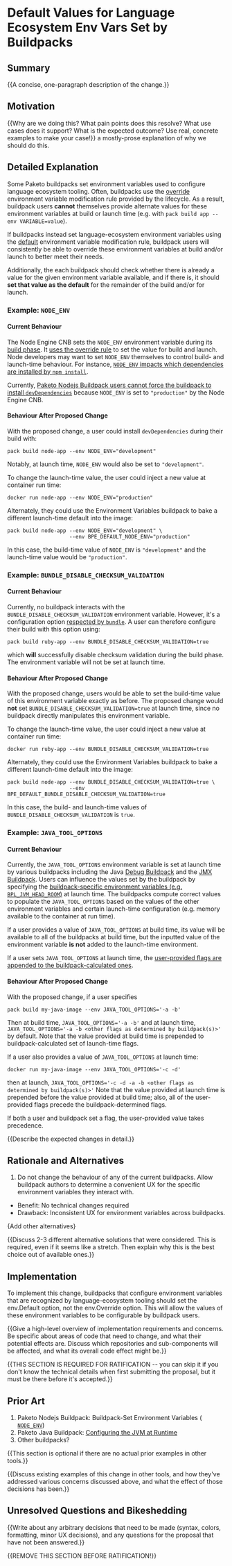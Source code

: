 # Default Values for Language Ecosystem Env Vars Set by Buildpacks

## Summary

{{A concise, one-paragraph description of the change.}}

## Motivation

{{Why are we doing this? What pain points does this resolve? What use cases
does it support? What is the expected outcome? Use real, concrete examples to
make your case!}}
a mostly-prose explanation of why we should do this.

## Detailed Explanation

Some Paketo buildpacks set environment variables used to configure language
ecosystem tooling. Often, buildpacks use the
[override](https://github.com/buildpacks/spec/blob/main/buildpack.md#override)
environment variable modification rule provided by the lifecycle. As a result,
buildpack users **cannot** themselves provide alternate values for these
environment variables at build or launch time (e.g. with `pack build app --env
VARIABLE=value`).


If buildpacks instead set language-ecosystem environment variables using the
[default](https://github.com/buildpacks/spec/blob/main/buildpack.md#default)
environment variable modification rule, buildpack users will consistently be
able to override these environment variables at build and/or launch to better
meet their needs.

Additionally, the each buildpack should check whether there is already a value
for the given environment variable available, and if there is, it should **set
that value as the default** for the remainder of the build and/or for launch.

### Example: `NODE_ENV`
#### Current Behaviour
The Node Engine CNB sets the `NODE_ENV`  environment variable during its [build
phase](https://github.com/paketo-buildpacks/node-engine/blob/b8169c8ed58a468e28c0ebafea7cfa528e8a3e69/build.go#L110).
It [uses the override
rule](https://github.com/paketo-buildpacks/node-engine/blob/b8169c8ed58a468e28c0ebafea7cfa528e8a3e69/environment.go#L35)
to set the value for build and launch. Node developers may want to set
`NODE_ENV` themselves to control build- and launch-time behaviour. For
instance, [`NODE_ENV` impacts which dependencies are installed by `npm
install`](https://docs.npmjs.com/cli/v6/commands/npm-install#description).

Currently, [Paketo Nodejs Buildpack users cannot force the buildpack to install
`devDependencies`](https://github.com/paketo-buildpacks/node-engine/issues/196)
because `NODE_ENV` is set to `"production"` by the Node Engine CNB.

#### Behaviour After Proposed Change
With the proposed change, a user could install `devDependencies` during their
build with:
```
pack build node-app --env NODE_ENV="development"
```

Notably, at launch time, `NODE_ENV` would also be set to `"development"`.

To change the launch-time value, the user could inject a new value at container
run time:
```
docker run node-app --env NODE_ENV="production"
```

Alternately, they could use the Environment Variables buildpack to bake a
different launch-time default into the image:
```
pack build node-app --env NODE_ENV="development" \
                    --env BPE_DEFAULT_NODE_ENV="production"
```
In this case, the build-time value of `NODE_ENV` is `"development"` and the
launch-time value would be `"production"`.


### Example: `BUNDLE_DISABLE_CHECKSUM_VALIDATION`
#### Current Behaviour
Currently, no buildpack interacts with the `BUNDLE_DISABLE_CHECKSUM_VALIDATION`
environment variable. However, it's a configuration option [respected by
`bundle`](https://bundler.io/v2.0/bundle_config.html#LIST-OF-AVAILABLE-KEYS). A
user can therefore configure their build with this option using:
```
pack build ruby-app --env BUNDLE_DISABLE_CHECKSUM_VALIDATION=true
```
which **will** successfully disable checksum validation during the build phase.
The environment variable will not be set at launch time.

#### Behaviour After Proposed Change
With the proposed change, users would be able to set the build-time value of
this environment variable exactly as before. The proposed change would **not**
set `BUNDLE_DISABLE_CHECKSUM_VALIDATION=true` at launch time, since no
buildpack directly manipulates this environment variable.

To change the launch-time value, the user could inject a new value at container
run time:
```
docker run ruby-app --env BUNDLE_DISABLE_CHECKSUM_VALIDATION=true
```

Alternately, they could use the Environment Variables buildpack to bake a
different launch-time default into the image:
```
pack build node-app --env BUNDLE_DISABLE_CHECKSUM_VALIDATION=true \
                    --env BPE_DEFAULT_BUNDLE_DISABLE_CHECKSUM_VALIDATION=true
```
In this case, the build- and launch-time values of
`BUNDLE_DISABLE_CHECKSUM_VALIDATION` is `true`.

### Example: `JAVA_TOOL_OPTIONS`
#### Current Behaviour
Currently, the `JAVA_TOOL_OPTIONS` environment variable is set at launch time
by various buildpacks including the Java [Debug
Buildpack](https://github.com/paketo-buildpacks/debug/blob/ebc132acf0ed8bd084839263d37a0a8c9846e41c/helper/debug.go#L59)
and the [JMX
Buildpack](https://github.com/paketo-buildpacks/jmx/blob/5d2c6097bc439a0717dbbda330bdee4a32db42d5/helper/jmx.go#L44).
Users can influence the values set by the buildpack by specifying the
[buildpack-specific environment variables (e.g.
`BPL_JVM_HEAD_ROOM`)](https://paketo.io/docs/buildpacks/language-family-buildpacks/java/#configuring-jvm-at-runtime)
at launch time. The buildpacks compute correct values to populate the
`JAVA_TOOL_OPTIONS` based on the values of the other environment variables and
certain launch-time configuration (e.g.  memory available to the container at
run time).

If a user provides a value of `JAVA_TOOL_OPTIONS` at build time, its value will
be available to all of the buildpacks at build time, but the inputted value of
the environment variable **is not** added to the launch-time environment.

If a user sets `JAVA_TOOL_OPTIONS` at launch time, the [user-provided flags are
appended to the buildpack-calculated
ones](https://paketo.io/docs/buildpacks/language-family-buildpacks/java/#configuring-jvm-at-runtime).

#### Behaviour After Proposed Change
With the proposed change, if a user specifies
```
pack build my-java-image --env JAVA_TOOL_OPTIONS='-a -b'
```

Then at build time,  `JAVA_TOOL_OPTIONS='-a -b'` and at launch time,
`JAVA_TOOL_OPTIONS='-a -b <other flags as determined by buildpack(s)>'` by
default. Note that the value provided at build time is prepended to
buildpack-calculated set of launch-time flags.

If a user also provides a value of `JAVA_TOOL_OPTIONS` at launch time:
```
docker run my-java-image --env JAVA_TOOL_OPTIONS='-c -d'
```
then at launch, `JAVA_TOOL_OPTIONS='-c -d -a -b <other flags as determined by buildpack(s)>'`
Note that the value provided at launch time is prepended before the value
provided at build time; also, all of the user-provided flags precede the
buildpack-determined flags.

If both a user and buildpack set a flag, the user-provided value takes precedence.



<!---
##### Notes:
What happens if you want to completely change the value of JAVA_TOOL_OPTIONS?
What happens if you want build: `JAVA_TOOL_OPTIONS='-a -b'`
and launch `JAVA_TOOL_OPTIONS='-c -d <other flags as determined by buildpack(s)>'`
-->


{{Describe the expected changes in detail.}}

## Rationale and Alternatives

1. Do not change the behaviour of any of the current buildpacks. Allow
buildpack authors to determine a convenient UX for the specific environment
variables they interact with.
  - Benefit: No technical changes required
  - Drawback: Inconsistent UX for environment variables across buildpacks.

{Add other alternatives}

{{Discuss 2-3 different alternative solutions that were considered. This is
required, even if it seems like a stretch. Then explain why this is the best
choice out of available ones.}}

## Implementation

To implement this change, buildpacks that configure environment variables that
are recognized by language-ecosystem tooling should set the env.Default option,
not the env.Override option. This will allow the values of these environment
variables to be configurable by buildpack users.

{{Give a high-level overview of implementation requirements and concerns. Be
specific about areas of code that need to change, and what their potential
effects are. Discuss which repositories and sub-components will be affected,
and what its overall code effect might be.}}

{{THIS SECTION IS REQUIRED FOR RATIFICATION -- you can skip it if you don't
know the technical details when first submitting the proposal, but it must be
there before it's accepted.}}

## Prior Art

1. Paketo Nodejs Buildpack: Buildpack-Set Environment Variables (
   [`NODE_ENV`](https://paketo.io/docs/buildpacks/language-family-buildpacks/nodejs/))
2. Paketo Java Buildpack: [Configuring the JVM at
   Runtime](https://paketo.io/docs/buildpacks/language-family-buildpacks/java/#configuring-jvm-at-runtimel)
3. Other buildpacks?

{{This section is optional if there are no actual prior examples in other tools.}}

{{Discuss existing examples of this change in other tools, and how they've
addressed various concerns discussed above, and what the effect of those
decisions has been.}}

## Unresolved Questions and Bikeshedding

{{Write about any arbitrary decisions that need to be made (syntax, colors,
formatting, minor UX decisions), and any questions for the proposal that have
not been answered.}}

{{REMOVE THIS SECTION BEFORE RATIFICATION!}}
